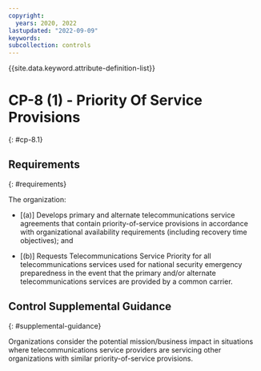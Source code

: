 ```yaml
---
copyright:
  years: 2020, 2022
lastupdated: "2022-09-09"
keywords: 
subcollection: controls
---
```


{{site.data.keyword.attribute-definition-list}}

# CP-8 (1) - Priority Of Service Provisions
{: #cp-8.1}

## Requirements
{: #requirements}

The organization:

- \[(a)\] Develops primary and alternate telecommunications service agreements that contain priority-of-service provisions in accordance with organizational availability requirements (including recovery time objectives); and

- \[(b)\] Requests Telecommunications Service Priority for all telecommunications services used for national security emergency preparedness in the event that the primary and/or alternate telecommunications services are provided by a common carrier.

## Control Supplemental Guidance
{: #supplemental-guidance}

Organizations consider the potential mission/business impact in situations where telecommunications service providers are servicing other organizations with similar priority-of-service provisions.



